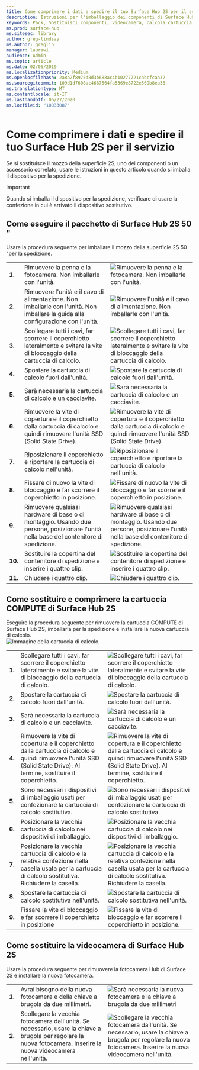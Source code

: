 ```yaml
---
title: Come comprimere i dati e spedire il tuo Surface Hub 2S per il servizio
description: Istruzioni per l'imballaggio dei componenti di Surface Hub 2S, la sostituzione della cartuccia di calcolo e la sostituzione della fotocamera
keywords: Pack, Sostituisci componenti, videocamera, calcola cartuccia
ms.prod: surface-hub
ms.sitesec: library
author: greg-lindsay
ms.author: greglin
manager: laurawi
audience: Admin
ms.topic: article
ms.date: 02/06/2019
ms.localizationpriority: Medium
ms.openlocfilehash: 2a8a2f8975d8d3b688ac4b10277721cabcfcaa32
ms.sourcegitcommit: 109d1d7608ac4667564fa5369e8722e569b8ea36
ms.translationtype: MT
ms.contentlocale: it-IT
ms.lasthandoff: 06/27/2020
ms.locfileid: "10833087"
---
```

# Come comprimere i dati e spedire il tuo Surface Hub 2S per il servizio

Se si sostituisce il mozzo della superficie 2S, uno dei componenti o un accessorio correlato, usare le istruzioni in questo articolo quando si imballa il dispositivo per la spedizione. 

>[!IMPORTANT]  
>Quando si imballa il dispositivo per la spedizione, verificare di usare la confezione in cui è arrivato il dispositivo sostitutivo.  

##  <a name="how-to-pack-your-surface-hub-2s-50"></a>Come eseguire il pacchetto di Surface Hub 2S 50 "

Usare la procedura seguente per imballare il mozzo della superficie 2S 50 "per la spedizione.


|   |                                                                                                                                                 |       |
| - | ----------------------------------------------------------------------------------------------------------------------------------------------- | ----- |
| **1.**  | Rimuovere la penna e la fotocamera. Non imballarle con l'unità.                                                   | ![Rimuovere la penna e la fotocamera. Non imballarle con l'unità.](images/surface-hub-2s-repack-2.png) |
| **2.**  | Rimuovere l'unità e il cavo di alimentazione. Non imballarle con l'unità. Non imballare la guida alla configurazione con l'unità. | ![Rimuovere l'unità e il cavo di alimentazione. Non imballarle con l'unità.](images/surface-hub-2s-repack-3.png) |
| **3.**  | Scollegare tutti i cavi, far scorrere il coperchietto lateralmente e svitare la vite di bloccaggio della cartuccia di calcolo.             | ![Scollegare tutti i cavi, far scorrere il coperchietto lateralmente e svitare la vite di bloccaggio della cartuccia di calcolo.](images/surface-hub-2s-repack-5.png) |
| **4.**  | Spostare la cartuccia di calcolo fuori dall'unità.                                                                     | ![Spostare la cartuccia di calcolo fuori dall'unità.](images/surface-hub-2s-repack-6.png) |
| **5.**  | Sarà necessaria la cartuccia di calcolo e un cacciavite.                                                           | ![Sarà necessaria la cartuccia di calcolo e un cacciavite.](images/surface-hub-2s-repack-7.png)|
| **6.**  | Rimuovere la vite di copertura e il coperchietto dalla cartuccia di calcolo e quindi rimuovere l'unità SSD (Solid State Drive).    | ![Rimuovere la vite di copertura e il coperchietto dalla cartuccia di calcolo e quindi rimuovere l'unità SSD (Solid State Drive).](images/surface-hub-2s-repack-8.png)|
| **7.** | Riposizionare il coperchietto e riportare la cartuccia di calcolo nell'unità.                                            | ![Riposizionare il coperchietto e riportare la cartuccia di calcolo nell'unità.](images/surface-hub-2s-repack-9.png)|
| **8.**  | Fissare di nuovo la vite di bloccaggio e far scorrere il coperchietto in posizione.                                                      | ![Fissare di nuovo la vite di bloccaggio e far scorrere il coperchietto in posizione.](images/surface-hub-2s-repack-10.png)|
| **9.**  | Rimuovere qualsiasi hardware di base o di montaggio. Usando due persone, posizionare l'unità nella base del contenitore di spedizione.    | ![Rimuovere qualsiasi hardware di base o di montaggio. Usando due persone, posizionare l'unità nella base del contenitore di spedizione.](images/surface-hub-2s-repack-11.png)|
| **10.** | Sostituire la copertina del contenitore di spedizione e inserire i quattro clip.                                          | ![Sostituire la copertina del contenitore di spedizione e inserire i quattro clip.](images/surface-hub-2s-repack-12.png)|
| **11.** | Chiudere i quattro clip.                                                                                            | ![Chiudere i quattro clip.](images/surface-hub-2s-repack-13.png)|


##  <a name="how-to-replace-and-pack-your-surface-hub-2s-compute-cartridge"></a>Come sostituire e comprimere la cartuccia COMPUTE di Surface Hub 2S

Eseguire la procedura seguente per rimuovere la cartuccia COMPUTE di Surface Hub 2S, imballarla per la spedizione e installare la nuova cartuccia di calcolo.<br>
    ![Immagine della cartuccia di calcolo.](images/surface-hub-2s-replace-cartridge-1.png)

|   |                                                                                                                                                 |       |
| - | ----------------------------------------------------------------------------------------------------------------------------------------------- | ----- |
| **1.** | Scollegare tutti i cavi, far scorrere il coperchietto lateralmente e svitare la vite di bloccaggio della cartuccia di calcolo.                                            | ![Scollegare tutti i cavi, far scorrere il coperchietto lateralmente e svitare la vite di bloccaggio della cartuccia di calcolo.](images/surface-hub-2s-replace-cartridge-2.png) |
| **2.**  | Spostare la cartuccia di calcolo fuori dall'unità.                                                                                                    | ![Spostare la cartuccia di calcolo fuori dall'unità.](images/surface-hub-2s-replace-cartridge-3.png) |
| **3.**  | Sarà necessaria la cartuccia di calcolo e un cacciavite.                                                                                          | ![Sarà necessaria la cartuccia di calcolo e un cacciavite.](images/surface-hub-2s-replace-cartridge-4.png) |
| **4.**  | Rimuovere la vite di copertura e il coperchietto dalla cartuccia di calcolo e quindi rimuovere l'unità SSD (Solid State Drive). Al termine, sostituire il coperchietto. | ![Rimuovere la vite di copertura e il coperchietto dalla cartuccia di calcolo e quindi rimuovere l'unità SSD (Solid State Drive). Al termine, sostituire il coperchietto.](images/surface-hub-2s-repack-8.png) |
| **5.**| Sono necessari i dispositivi di imballaggio usati per confezionare la cartuccia di calcolo sostitutiva.                                              | ![Sono necessari i dispositivi di imballaggio usati per confezionare la cartuccia di calcolo sostitutiva.](images/surface-hub-2s-replace-cartridge-6.png) |
| **6.**| Posizionare la vecchia cartuccia di calcolo nei dispositivi di imballaggio.                                                                                      | ![Posizionare la vecchia cartuccia di calcolo nei dispositivi di imballaggio.](images/surface-hub-2s-replace-cartridge-7.png) |
| **7.** | Posizionare la vecchia cartuccia di calcolo e la relativa confezione nella casella usata per la cartuccia di calcolo sostitutiva. Richiudere la casella.             | ![Posizionare la vecchia cartuccia di calcolo e la relativa confezione nella casella usata per la cartuccia di calcolo sostitutiva. Richiudere la casella.](images/surface-hub-2s-replace-cartridge-8.png)|
| **8.**| Spostare la cartuccia di calcolo sostitutiva nell'unità.                                                                                          | ![Spostare la cartuccia di calcolo sostitutiva nell'unità.](images/surface-hub-2s-replace-cartridge-9.png) |
| **9.**| Fissare la vite di bloccaggio e far scorrere il coperchietto in posizione                                                                                         | ![Fissare la vite di bloccaggio e far scorrere il coperchietto in posizione.](images/surface-hub-2s-replace-cartridge-10.png) |

##  <a name="how-to-replace-your-surface-hub-2s-camera"></a>Come sostituire la videocamera di Surface Hub 2S

Usare la procedura seguente per rimuovere la fotocamera Hub di Surface 2S e installare la nuova fotocamera.


|   |                                                                                                                                                 |       |
| - | ----------------------------------------------------------------------------------------------------------------------------------------------- | ----- |
| **1.** | Avrai bisogno della nuova fotocamera e della chiave a brugola da due millimetri.                                             |![Sarà necessaria la nuova fotocamera e la chiave a brugola da due millimetri](images/surface-hub-2s-replace-camera-1.png)  |
| **2.**  |  Scollegare la vecchia fotocamera dall'unità. Se necessario, usare la chiave a brugola per regolare la nuova fotocamera. Inserire la nuova videocamera nell'unità. | ![Scollegare la vecchia fotocamera dall'unità. Se necessario, usare la chiave a brugola per regolare la nuova fotocamera. Inserire la nuova videocamera nell'unità.](images/surface-hub-2s-replace-camera-2.png) |
